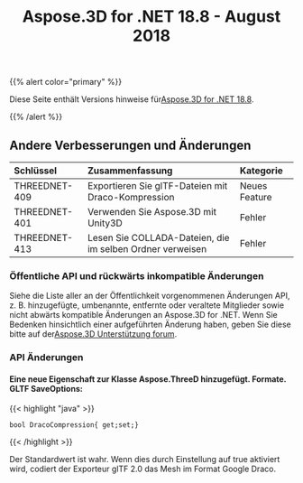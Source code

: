 ﻿---
title: Aspose.3D for .NET 18.8 - August 2018
type: docs
weight: 50
url: /de/net/aspose-3d-for-net-18-8-august-2018/
---
{{% alert color="primary" %}} 

Diese Seite enthält Versions hinweise für[Aspose.3D for .NET 18.8](https://www.nuget.org/packages/Aspose.3D/18.8.0).

{{% /alert %}} 
## **Andere Verbesserungen und Änderungen**

|**Schlüssel**|**Zusammenfassung**|**Kategorie**|
|:- |:- |:- |
|THREEDNET-409|Exportieren Sie glTF-Dateien mit Draco-Kompression|Neues Feature|
|THREEDNET-401|Verwenden Sie Aspose.3D mit Unity3D|Fehler|
|THREEDNET-413|Lesen Sie COLLADA-Dateien, die im selben Ordner verweisen|Fehler|
### **Öffentliche API und rückwärts inkompatible Änderungen**
Siehe die Liste aller an der Öffentlichkeit vorgenommenen Änderungen API, z. B. hinzugefügte, umbenannte, entfernte oder veraltete Mitglieder sowie nicht abwärts kompatible Änderungen an Aspose.3D for .NET. Wenn Sie Bedenken hinsichtlich einer aufgeführten Änderung haben, geben Sie diese bitte auf der[Aspose.3D Unterstützung forum](https://forum.aspose.com/c/3d).
### **API Änderungen**
#### **Eine neue Eigenschaft zur Klasse Aspose.ThreeD hinzugefügt. Formate. GLTF SaveOptions:**
{{< highlight "java" >}}

 	bool DracoCompression{ get;set;}

{{< /highlight >}}

Der Standardwert ist wahr. Wenn dies durch Einstellung auf true aktiviert wird, codiert der Exporteur glTF 2.0 das Mesh im Format Google Draco.
